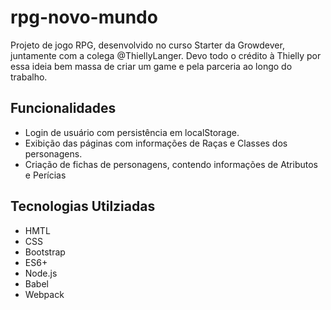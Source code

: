# rpg-novo-mundo

Projeto de jogo RPG, desenvolvido no curso Starter da Growdever, juntamente com a colega @ThiellyLanger. Devo todo o crédito à Thielly por essa ideia bem massa de criar um game e pela parceria ao longo do trabalho.

## Funcionalidades

* Login de usuário com persistência em localStorage.
* Exibição das páginas com informações de Raças e Classes dos personagens.
* Criação de fichas de personagens, contendo informações de Atributos e Perícias

## Tecnologias Utilziadas

* HMTL
* CSS
* Bootstrap
* ES6+
* Node.js
* Babel
* Webpack
